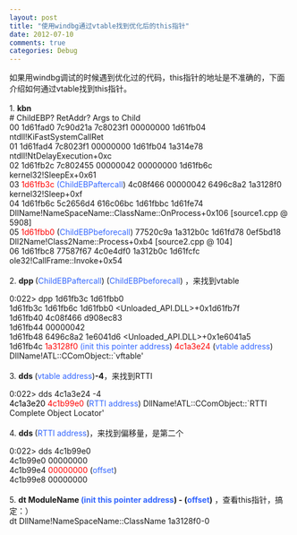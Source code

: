 ```yaml
---
layout: post
title: "使用windbg通过vtable找到优化后的this指针"
date: 2012-07-10
comments: true
categories: Debug
---
```



如果用windbg调试的时候遇到优化过的代码，this指针的地址是不准确的，下面介绍如何通过vtable找到this指针。<br /><br />1. <strong>kbn</strong><br /># ChildEBP? RetAddr? Args to Child<br />00 1d61fad0 7c90d21a 7c8023f1 00000000 1d61fb04 ntdll!KiFastSystemCallRet<br />01 1d61fad4 7c8023f1 00000000 1d61fb04 1a314e78 ntdll!NtDelayExecution+0xc<br />02 1d61fb2c 7c802455 00000042 00000000 1d61fb6c kernel32!SleepEx+0x61<br />03 <span style="color: #ff0000;">1d61fb3c </span><span style="color: #3366ff;">(ChildEBPaftercall</span>) 4c08f466 00000042 6496c8a2 1a3128f0 kernel32!Sleep+0xf<br />04 1d61fb6c 5c2656d4 616c06bc 1d61fbbc 1d61fe74 DllName!NameSpaceName::ClassName::OnProcess+0x106 [source1.cpp @ 5908]<br />05 <span style="color: #ff0000;">1d61fbb0 </span>(<span style="color: #3366ff;">ChildEBPbeforecall</span>) 77520c9a 1a312b0c 1d61fd78 0ef5bd18<br />Dll2Name!Class2Name::Process+0xb4 [source2.cpp @ 104]<br />06 1d61fbc8 77587f67 4c0e4df0 1a312b0c 1d61fcfc ole32!CallFrame::Invoke+0x54<br /><br />2. <strong>dpp </strong>(<span style="color: #3366ff;">ChildEBPaftercall</span>) (<span style="color: #3366ff;">ChildEBPbeforecall</span>) ，来找到vtable </p>
<p>0:022&gt; dpp 1d61fb3c 1d61fbb0<br />1d61fb3c 1d61fb6c 1d61fbb0 &lt;Unloaded_API.DLL&gt;+0x1d61fb7f<br />1d61fb40 4c08f466 d908ec83<br />1d61fb44 00000042<br />1d61fb48 6496c8a2 1e6041d6 &lt;Unloaded_API.DLL&gt;+0x1e6041a5<br />1d61fb4c <span style="color: #ff0000;">1a3128f0 </span><span style="color: #3366ff;">(init this pointer address</span>) <span style="color: #ff0000;">4c1a3e24 </span>(<span style="color: #3366ff;">vtable address</span>) DllName!ATL::CComObject::`vftable'<br /><br />3. <strong>dds </strong>(<span style="color: #3366ff;">vtable address</span>)<strong>-4</strong>，来找到RTTI </p>
<p>0:022&gt; dds 4c1a3e24 -4<br /><span style="color: #000000;">4c1a3e20 </span><span style="color: #ff0000;">4c1b99e0 </span>(<span style="color: #3366ff;">RTTI address</span>) DllName!ATL::CComObject::`RTTI Complete Object Locator'<br /><br />4. <strong>dds </strong>(<span style="color: #3366ff;">RTTI address</span>)，来找到偏移量，是第二个 </p>
<p>0:022&gt; dds 4c1b99e0<br />4c1b99e0 00000000<br />4c1b99e4 <span style="color: #ff0000;">00000000 </span>(<span style="color: #3366ff;">offset</span>)<br />4c1b99e8 00000000<br /><br />5. <strong>dt ModuleName <span style="color: #3366ff;">(init this pointer address</span>) - (<span style="color: #3366ff;">offset</span>)</strong> ，查看this指针，搞定：）<br />dt DllName!NameSpaceName::ClassName 1a3128f0-0 </p>
<div>
